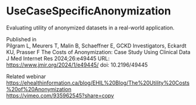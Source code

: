 # UseCaseSpecificAnonymization
Evaluating utility of anonymized datasets in a real-world application. 

Published in  
Pilgram L, Meurers T, Malin B, Schaeffner E, GCKD Investigators, Eckardt KU, Prasser F
The Costs of Anonymization: Case Study Using Clinical Data
J Med Internet Res 2024;26:e49445
URL: https://www.jmir.org/2024/1/e49445/
doi: 10.2196/49445

Related webinar  
https://ehealthinformation.ca/blog/EHIL%20Blog/The%20Utility%20Costs%20of%20Anonymization  
https://vimeo.com/935962545?share=copy
